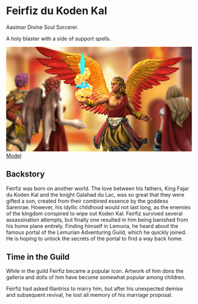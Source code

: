 # Feirfiz du Koden Kal

Aasimar Divine Soul Sorcerer.

A holy blaster with a side of support spells.

![Feirfiz](Feirfiz-teacher-portrait.webp) [Model](https://www.heroforge.com/load_config%3D33582062/)

## Backstory

Feirfiz was born on another world. The love between his fathers, King Fajar du Koden Kal and the knight Galahad du Lac, was so great that they were gifted a son, created from their combined essence by the goddess Sarenrae. However, his idyllic childhood would not last long, as the enemies of the kingdom conspired to wipe out Koden Kal. Feirfiz survived several assassination attempts, but finally one resulted in him being banished from his home plane entirely. Finding himself in Lemuria, he heard about the famous portal of the Lemurian Adventuring Guild, which he quickly joined. He is hoping to unlock the secrets of the portal to find a way back home.

## Time in the Guild

While in the guild Feirfiz became a popular icon. Artwork of him dons the galleria and dolls of him have become somewhat popular among children.

Feirfiz had asked Illantriss to marry him, but after his unexpected demise and subsequent revival, he lost all memory of his marriage proposal.